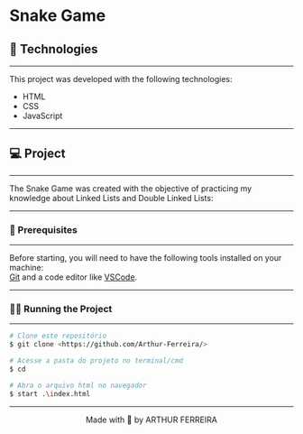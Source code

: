 # Snake Game

## 🧰 Technologies
---

This project was developed with the following technologies:

- HTML
- CSS
- JavaScript


---
## 💻 Project
---

The Snake Game was created with the objective of practicing my knowledge about Linked Lists and Double Linked Lists:


---
### 👀 Prerequisites
---

Before starting, you will need to have the following tools installed on your machine:<br/>
[Git](https://git-scm.com) and a code editor like [VSCode](https://code.visualstudio.com/).


---
### 👨‍💻 Running the Project
---

```bash
# Clone este repositório
$ git clone <https://github.com/Arthur-Ferreira/>

# Acesse a pasta do projeto no terminal/cmd
$ cd 

# Abra o arquivo html no navegador
$ start .\index.html
```

---
<p align="center">
Made with 🖤 by ARTHUR FERREIRA
</p>